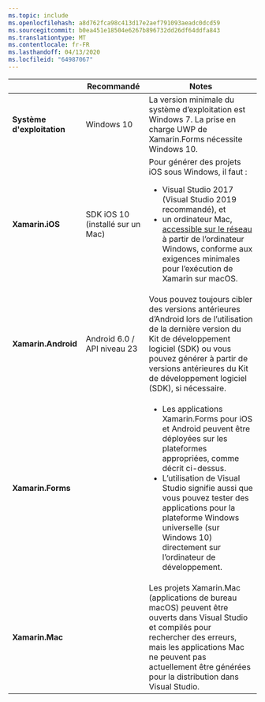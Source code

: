 ```yaml
---
ms.topic: include
ms.openlocfilehash: a8d762fca98c413d17e2aef791093aeadc0dcd59
ms.sourcegitcommit: b0ea451e18504e6267b896732dd26df64ddfa843
ms.translationtype: MT
ms.contentlocale: fr-FR
ms.lasthandoff: 04/13/2020
ms.locfileid: "64987067"
---
```

||Recommandé|Notes|
|---|---|---|
|**Système d'exploitation**|Windows 10|La version minimale du système d’exploitation est Windows 7. La prise en charge UWP de Xamarin.Forms nécessite Windows 10.
|**Xamarin.iOS**|SDK iOS 10 (installé sur un Mac)|Pour générer des projets iOS sous Windows, il faut :<ul><li>Visual Studio 2017 (Visual Studio 2019 recommandé), et</li><li>un ordinateur Mac, <a href="~/ios/get-started/installation/windows/connecting-to-mac/index.md">accessible sur le réseau</a> à partir de l’ordinateur Windows, conforme aux exigences minimales pour l’exécution de Xamarin sur macOS.</li></ul>|
|**Xamarin.Android**|Android 6.0 / API niveau 23|Vous pouvez toujours cibler des versions antérieures d’Android lors de l’utilisation de la dernière version du Kit de développement logiciel (SDK) ou vous pouvez générer à partir de versions antérieures du Kit de développement logiciel (SDK), si nécessaire.|
|**Xamarin.Forms**||<ul><li>Les applications Xamarin.Forms pour iOS et Android peuvent être déployées sur les plateformes appropriées, comme décrit ci-dessus.</li><li>L’utilisation de Visual Studio signifie aussi que vous pouvez tester des applications pour la plateforme Windows universelle (sur Windows 10) directement sur l’ordinateur de développement.</li></ul>|
|**Xamarin.Mac**||Les projets Xamarin.Mac (applications de bureau macOS) peuvent être ouverts dans Visual Studio et compilés pour rechercher des erreurs, mais les applications Mac ne peuvent pas actuellement être générées pour la distribution dans Visual Studio.|
